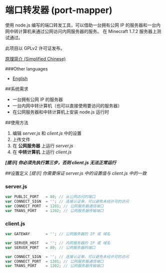 端口转发器 (port-mapper)
========================

使用 node.js 编写的端口转发工具，可以借助一台拥有公网 IP 的服务器和一台内网中转计算机来通过公网访问内网服务器的服务。
在 Minecraft 1.7.2 服务器上测试通过。

此项目以 GPLv2 许可证发布。

[原理简介 (Simplified Chinese)][1]

###Other languages
* [English][2]

##系统需求

 * 一台拥有公网 IP 的服务器
 * 一台内网中转计算机（也可以直接使用要访问的服务器）
 * 在公网服务器和中转计算机上安装 node.js 运行时

##使用方法
 1. 编辑 *server.js* 和 *client.js* 中的设置
 2. 上传文件
 3. 在 **公网服务器** 上运行 *server.js*
 4. 在 **中转计算机** 上运行 *client.js*

***[提示] 你必须先执行第三步，否则 client.js 无法正常运行***

##设置定义
*[提示] 你需要保证 server.js 中的设置值与 client.js 中的一致*

### server.js
```javascript
var PUBLIC_PORT   = 80; // 从公网访问的端口
var CONNECT_SIGN  = ''; // 连接认证串，可以避免未经许可的访问
var CONNECT_PORT  = 1201; // 公网服务器通信端口
var TRANS_PORT    = 1202; // 公网服务器传输端口
```
### client.js
```javascript
var GATEWAY       = ''; // 公网服务器的 IP 或 域名

var SERVER_HOST   = ''; // 内网服务器的 IP 或 域名
var SERVER_PORT   = 80; // 公网服务器的端口

var CONNECT_SIGN  = ''; // 连接认证串，可以避免未经许可的访问
var CONNECT_PORT  = 1201; // 公网服务器通信端口
var TRANS_PORT    = 1202; // 公网服务器传输端口
```

  [1]: PRINCIPLE.md
  [2]: README.md
